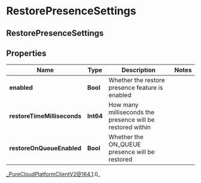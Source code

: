 # RestorePresenceSettings

## RestorePresenceSettings

## Properties

|Name | Type | Description | Notes|
|------------ | ------------- | ------------- | -------------|
| **enabled** | **Bool** | Whether the restore presence feature is enabled | |
| **restoreTimeMilliseconds** | **Int64** | How many milliseconds the presence will be restored within | |
| **restoreOnQueueEnabled** | **Bool** | Whether the ON_QUEUE presence will be restored | |



_PureCloudPlatformClientV2@164.1.0_
